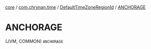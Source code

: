 [core](../../index.md) / [com.chrynan.time](../index.md) / [DefaultTimeZoneRegionId](index.md) / [ANCHORAGE](./-a-n-c-h-o-r-a-g-e.md)

# ANCHORAGE

(JVM, COMMON) `ANCHORAGE`